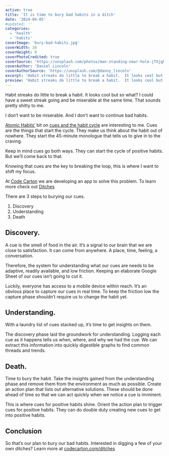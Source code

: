 ```yaml
---
active: true
title: 'It is time to bury bad habits in a ditch'
date: '2024-04-05'
#updated: ''
categories:
  - 'health'
  - 'habits'
coverImage: 'bury-bad-habits.jpg'
coverWidth: 16
coverHeight: 9
coverPhotoCredited: true
coverSource: 'https://unsplash.com/photos/man-standing-near-hole-jTXjghJhTlE?utm_content=creditCopyText&utm_medium=referral&utm_source=unsplash'
coverAuthor: 'Daniel Lincoln'
coverAuthorSource: 'https://unsplash.com/@danny_lincoln'
excerpt: 'Habit streaks do little to break a habit.  It looks cool but so what?  I could have a sweet streak going and be miserable at the same time.  That sounds pretty shitty to me.'
preview: 'Habit streaks do little to break a habit.  It looks cool but so what?  I could have a sweet streak going and be miserable at the same time.  That sounds pretty shitty to me.'
---
```


Habit streaks do little to break a habit. It looks cool but so what? I could have a sweet streak going and be miserable at the same time. That sounds pretty shitty to me.

I don’t want to be miserable. And I don’t want to continue bad habits.

[Atomic Habits’](https://jamesclear.com/atomic-habits) bit on [cues and the habit cycle](https://jamesclear.com/three-steps-habit-change#:~:text=First%2C%20there%20is%20the%20cue,food%2C%20water%2C%20and%20sex.) are interesting to me. Cues are the things that start the cycle. They make us think about the habit out of nowhere. They start the 45-minute monologue that tells us to give in to the craving.

Keep in mind cues go both ways. They can start the cycle of positive habits. But we’ll come back to that.

Knowing that cues are the key to breaking the loop, this is where I want to shift my focus.

At [Code Carton](https://codecarton.com) we are developing an app to solve this problem. To learn more check out [Ditches](https://codecarton.com/ditches)

There are 3 steps to burying our cues.

1. Discovery
2. Understanding
3. Death

## Discovery.

A cue is the smell of food in the air. It’s a signal to our brain that we are close to satisfaction. It can come from anywhere. A place, time, feeling, a conversation.

Therefore, the system for understanding what our cues are needs to be adaptive, readily available, and low friction. Keeping an elaborate Google Sheet of our cues isn’t going to cut it.

Luckily, everyone has access to a mobile device within reach. It’s an obvious place to capture our cues in real time. To keep the friction low the capture phase shouldn’t require us to change the habit yet.

## Understanding.

With a laundry list of cues stacked up, it’s time to get insights on them.

The discovery phase laid the groundwork for understanding. Logging each cue as it happens tells us when, where, and why we had the cue. We can extract this information into quickly digestible graphs to find common threads and trends.

## Death.

Time to bury the habit. Take the insights gained from the understanding phase and remove them from the environment as much as possible. Create an action plan that lists out alternative solutions. These should be done ahead of time so that we can act quickly when we notice a cue is imminent.

This is where cues for positive habits shine. Orient the action plan to trigger cues for positive habits. They can do double duty creating new cues to get into positive habits.

## Conclusion

So that’s our plan to bury our bad habits. Interested in digging a few of your own ditches? Learn more at [codecarton.com/ditches](https://codecarton.com/ditches)
